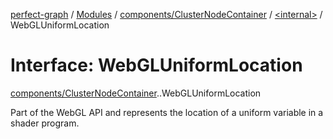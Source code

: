 [perfect-graph](../README.md) / [Modules](../modules.md) / [components/ClusterNodeContainer](../modules/components_ClusterNodeContainer.md) / [<internal\>](../modules/components_ClusterNodeContainer._internal_.md) / WebGLUniformLocation

# Interface: WebGLUniformLocation

[components/ClusterNodeContainer](../modules/components_ClusterNodeContainer.md).[<internal>](../modules/components_ClusterNodeContainer._internal_.md).WebGLUniformLocation

Part of the WebGL API and represents the location of a uniform variable in a shader program.
